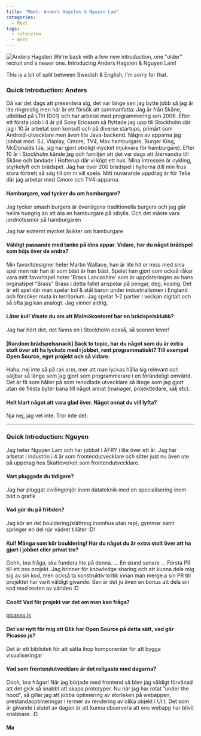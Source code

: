 ```yaml
---
title: "Meet: Anders Hagsten & Nguyen Lam"
categories:
  - Meet
tags:
  - interview
  - meet
---
```

![Anders Hagsten](https://ca.slack-edge.com/TPK80KFM4-U019FCTB6FP-ffc6fc1bb8db-512)
We're back with a few new introduction, one "older" recruit and a newer one. Introducing Anders Hagsten & Nguyen Lam!

This is a bit of split between Swedish & English, I'm sorry for that.

### Quick Introduction: Anders
Då var det dags att presentera sig, det var länge sen jag bytte jobb så jag är lite ringrostig men här är ett försök att sammanfatta: 
Jag är från Skåne, utbildad på LTH (D01) och har arbetat med programmering sen 2006. Efter ett första jobb i 4 år på Sony Ericsson så flyttade jag upp till Stockholm där jag i 10 år arbetat som konsult och på diverse startups, primärt som Android-utvecklare men även lite Java-backend. Några av apparna jag jobbat med: SJ, Viaplay, Cmore, TV4, Max hamburgare, Burger King, McDonalds (Ja, jag har gjort otroligt mycket mjukvara för hamburgare). 
Efter 10 år i Stockholm kände jag och familjen att det var dags att återvandra till Skåne och landade i Hofterup där vi köpt ett hus. 
Mina intressen är cykling, styrkelyft och brädspel. Jag har över 200 brädspel i hyllorna (till min frus stora förtret) så säg till om ni vill spela. 
Mitt nuvarande uppdrag är för Telia där jag arbetar med Cmore och TV4-apparna.

#### Hamburgare, vad tycker du om hamburgare?
Jag tycker smash burgers är överlägsna traditionella burgers och jag går hellre hungrig än att äta en hamburgare på sibylla. Och det måste vara jordnötssmör på hamburgaren

Jag har extremt mycket åsikter om hamburgare

#### Väldigt passande med tanke på dina appar. Vidare, har du något brädspel som höjs över de andra?
Min favoritdesigner heter Martin Wallace, han är lite hit or miss med sina spel men när han är som bäst är han bäst. Spelet han gjort som också råkar vara mitt favoritspel heter 'Brass Lancashire' som är uppdateringen av hans orginalspel "Brass"
Brass i detta fallet anspelar på pengar, deg, kosing. Det är ett spel där man spelar kol & stål baron under industrialismen i England och försöker muta in territorium. Jag spelar 1-2 partier i veckan digitalt och så ofta jag kan analogt. Jag vinner aldrig.

#### Låter kul! Visste du om att Malmökontoret har en brädspelsklubb?
Jag har hört det, det fanns en i Stockholm också, så scenen lever! 

#### [Random brädspelssnack] Back to topic, har du något som du är extra stolt över att ha lyckats med i jobbet, rent programmatiskt? Till exempel Open Source, eget projekt och så vidare.
Haha. nej inte så på rak arm, mer att man lyckas hålla sig relevant och säljbar så länge som jag gjort som programmerare i en förändeligt omvärld. Det är få som håller på som renodlade utvecklare så länge som jag gjort utan de flesta byter bana till något annat (manager, projektledare, sälj etc).

#### Helt klart något att vara glad över. Något annat du vill lyfta?
Nja nej, jag vet inte. Tror inte det.

----
### Quick Introduction: Nguyen
Jag heter Nguyen Lam och har jobbat i AFRY i lite över ett år. Jag har arbetat i industrin i 4 år som frontendutvecklare och sitter just nu även ute på uppdrag hos Skatteverket som frontendutvecklare.

#### Vart pluggade du tidigare?
Jag har pluggat civilingenjör inom datateknik med en specialisering inom bild o grafik

#### Vad gör du på fritiden?
Jag kör en del bouldering(klättring inomhus utan rep), gymmar samt springer en del när vädret tillåter :D!

#### Kul! Många som kör bouldering! Har du något du är extra stolt över att ha gjort i jobbet eller privat tro?
Oohh, bra fråga, ska fundera lite på denna.
... En stund senare ...
 Första PR till ett oss projekt. Jag brinner för knowledge sharing och att kunna dela mig sig av sin kod, men också ta konstruktiv kritik innan man merge:a sin PR till projektet har varit väldigt givande. Sen är det ju även en bonus att dela sin kod med resten av världen :D

#### Coolt! Vad för projekt var det om man kan fråga?
 [picasso.js]([https://github.com/qlik-oss/picasso.js](https://github.com/qlik-oss/picasso.js))

#### Det var nytt för mig att Qlik har Open Source på detta sätt, vad gör Picasso.js?
Det är ett bibliotek för att sätta ihop komponenter för att bygga visualiseringar

#### Vad som frontendutvecklare är det roligaste med dagarna?
Oooh, bra frågor!
När jag började med frontend så blev jag väldigt förvånad att det gick så snabbt att skapa prototyper. Nu när jag har rotat ”under the hood”, så gillar jag att jobba optimering av storleken på webappen, prestandaoptimeringar i termer av rendering av olika objekt i UI:t. Det som är givande i slutet av dagen är att kunna observera att ens webapp har blivit snabbare. :D

#### Ma
<!--stackedit_data:
eyJoaXN0b3J5IjpbMTYxNjUwOTczNV19
-->